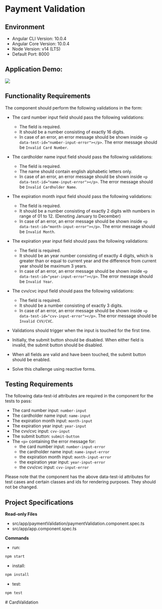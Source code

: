 # Payment Validation

## Environment 

- Angular CLI Version: 10.0.4
- Angular Core Version: 10.0.4
- Node Version: v14 (LTS)
- Default Port: 8000

## Application Demo:

![](https://hrcdn.net/s3_pub/istreet-assets/UR29zIvI7qHVSoERGV2z7g/payment-validation.gif)

## Functionality Requirements

The component should perform the following validations in the form:

- The card number input field should pass the following validations:
  - The field is required.
  - It should be a number consisting of exactly 16 digits.
  - In case of an error, an error message should be shown inside `<p data-test-id="number-input-error"></p>`. The error message should be `Invalid Card Number`.

- The cardholder name input field should pass the following validations:
  - The field is required.
  - The name should contain english alphabetic letters only.
  - In case of an error, an error message should be shown inside `<p data-test-id="name-input-error"></p>`. The error message should be `Invalid Cardholder Name`.

- The expiration month input field should pass the following validations:
  - The field is required.
  - It should be a number consisting of exactly 2 digits with numbers in range of 01 to 12. (Denoting January to December)
  - In case of an error, an error message should be shown inside `<p data-test-id="month-input-error"></p>`. The error message should be `Invalid Month`.

- The expiration year input field should pass the following validations:
  - The field is required.
  - It should be an year number consisting of exactly 4 digits, which is greater than or equal to current year and the difference from current year should be maximum 3 years.
  - In case of an error, an error message should be shown inside `<p data-test-id="year-input-error"></p>`. The error message should be `Invalid Year`.

- The cvv/cvc input field should pass the following validations:
  - The field is required.
  - It should be a number consisting of exactly 3 digits.
  - In case of an error, an error message should be shown inside `<p data-test-id="cvv-input-error"></p>`. The error message should be `Invalid CVV/CVC`.

- Validations should trigger when the input is touched for the first time.

- Initially, the submit button should be disabled. When either field is invalid, the submit button should be disabled. 

- When all fields are valid and have been touched, the submit button should be enabled.

- Solve this challenge using reactive forms.

## Testing Requirements

The following data-test-id attributes are required in the component for the tests to pass:

- The card number input: `number-input`
- The cardholder name input: `name-input`
- The expiration month input: `month-input`
- The expiration year input: `year-input`
- The cvv/cvc input: `cvv-input`
- The submit button: `submit-button`
- The `<p>` containing the error message for:
  - the card number input: `number-input-error`
  - the cardholder name input: `name-input-error`
  - the expiration month input: `month-input-error`
  - the expiration year input: `year-input-error`
  - the cvv/cvc input: `cvv-input-error`

Please note that the component has the above data-test-id attributes for test cases and certain classes and ids for rendering purposes. They should not be changed.

## Project Specifications

**Read-only Files**
- src/app/paymentValidation/paymentValidation.component.spec.ts
- src/app/app.component.spec.ts

**Commands**
- run: 
```bash
npm start
```
- install: 
```bash
npm install
```
- test: 
```bash
npm test
```
#   C a r d V a l i d a t i o n  
 